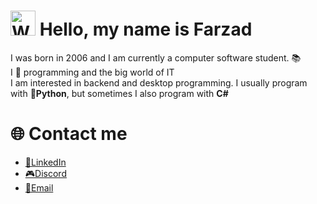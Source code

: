 <h1><img src="https://raw.githubusercontent.com/Tarikul-Islam-Anik/Animated-Fluent-Emojis/master/Emojis/Hand%20gestures/Waving%20Hand.png" alt="Waving Hand" width="40" height="40" /> Hello, my name is Farzad</h1>
<p> I was born in 2006 and I am currently a computer software student. 📚<br>
I 💖 programming and the big world of IT <br>
I am interested in backend and desktop programming. I usually program with <b>🐍Python</b>, but sometimes I also program with <b>C#</b>
</p>

<h1>🌐 Contact me</h1>

- <a href="https://linkedin.com/in/f-ebrahimi">💼LinkedIn</a>
- <a href="https://discordapp.com/user/1006459247057436703">🎮Discord</a>
- <a href="mailto:farzadebrahimi.oxo@gmail.com">📧Email</a>

